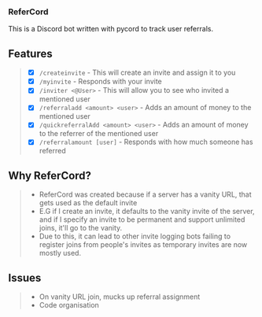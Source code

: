 ### ReferCord
This is a Discord bot written with pycord to track user referrals.

## Features
> - [x] `/createinvite` - This will create an invite and assign it to you
> - [x] `/myinvite` - Responds with your invite
> - [x] `/inviter <@User>` - This will allow you to see who invited a mentioned user
> - [x] `/referraladd <amount> <user>` - Adds an amount of money to the mentioned user
> - [x] `/quickreferralAdd <amount> <user>` - Adds an amount of money to the referrer of the mentioned user
> - [x] `/referralamount [user]` - Responds with how much someone has referred

## Why ReferCord?
> - ReferCord was created because if a server has a vanity URL, that gets used as the default invite
> - E.G if I create an invite, it defaults to the vanity invite of the server, and if I specify an invite to be permanent and support unlimited joins, it'll go to the vanity.
> - Due to this, it can lead to other invite logging bots failing to register joins from people's invites as temporary invites are now mostly used.

## Issues
> - On vanity URL join, mucks up referral assignment
> - Code organisation


